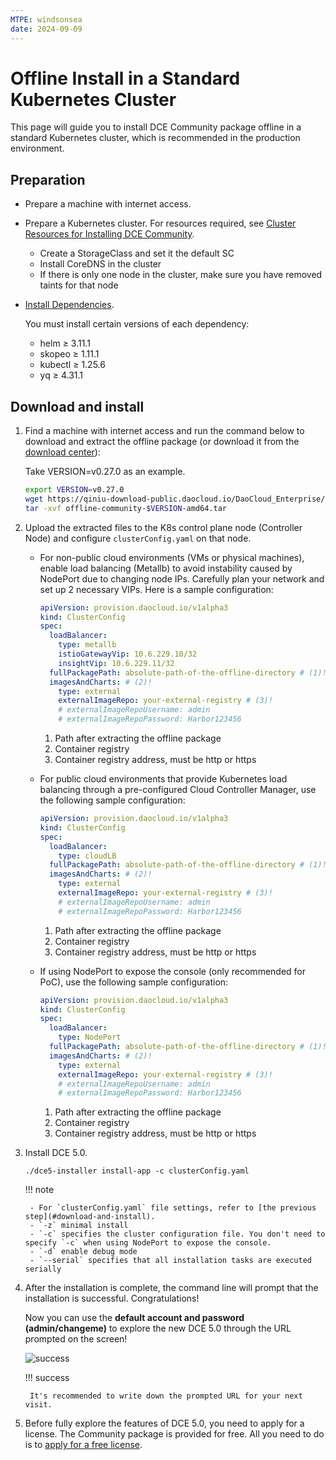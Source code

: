 ```yaml
---
MTPE: windsonsea
date: 2024-09-09
---
```


# Offline Install in a Standard Kubernetes Cluster

This page will guide you to install DCE Community package offline in a standard Kubernetes cluster, which is recommended in the production environment.

## Preparation

- Prepare a machine with internet access.

- Prepare a Kubernetes cluster. For resources required, see [Cluster Resources for Installing DCE Community](../resources.md).

    - Create a StorageClass and set it the default SC
    - Install CoreDNS in the cluster
    - If there is only one node in the cluster, make sure you have removed taints for that node

- [Install Dependencies](../../install-tools.md).

    You must install certain versions of each dependency:

    - helm ≥ 3.11.1
    - skopeo ≥ 1.11.1
    - kubectl ≥ 1.25.6
    - yq ≥ 4.31.1

## Download and install

1. Find a machine with internet access and run the command below to download and extract the
   offline package (or download it from the [download center](../../../download/index.md)):

    Take VERSION=v0.27.0 as an example.

    ```bash
    export VERSION=v0.27.0
    wget https://qiniu-download-public.daocloud.io/DaoCloud_Enterprise/dce5/offline-community-$VERSION-amd64.tar
    tar -xvf offline-community-$VERSION-amd64.tar
    ```

1. Upload the extracted files to the K8s control plane node (Controller Node) and configure `clusterConfig.yaml` on that node.

    - For non-public cloud environments (VMs or physical machines), enable load balancing (Metallb) to avoid instability caused by NodePort due to changing node IPs. Carefully plan your network and set up 2 necessary VIPs. Here is a sample configuration:

        ```yaml title="clusterConfig.yaml"
        apiVersion: provision.daocloud.io/v1alpha3
        kind: ClusterConfig
        spec:
          loadBalancer:
            type: metallb
            istioGatewayVip: 10.6.229.10/32
            insightVip: 10.6.229.11/32
          fullPackagePath: absolute-path-of-the-offline-directory # (1)!
          imagesAndCharts: # (2)!
            type: external 
            externalImageRepo: your-external-registry # (3)!
            # externalImageRepoUsername: admin
            # externalImageRepoPassword: Harbor123456
        ```

        1. Path after extracting the offline package
        2. Container registry
        3. Container registry address, must be http or https

    - For public cloud environments that provide Kubernetes load balancing through a pre-configured Cloud Controller Manager, use the following sample configuration:

        ```yaml title="clusterConfig.yaml"
        apiVersion: provision.daocloud.io/v1alpha3
        kind: ClusterConfig
        spec:
          loadBalancer:
            type: cloudLB
          fullPackagePath: absolute-path-of-the-offline-directory # (1)!
          imagesAndCharts: # (2)!
            type: external
            externalImageRepo: your-external-registry # (3)!
            # externalImageRepoUsername: admin
            # externalImageRepoPassword: Harbor123456
        ```

        1. Path after extracting the offline package
        2. Container registry
        3. Container registry address, must be http or https

    - If using NodePort to expose the console (only recommended for PoC), use the following sample configuration:

        ```yaml title="clusterConfig.yaml"
        apiVersion: provision.daocloud.io/v1alpha3
        kind: ClusterConfig
        spec:
          loadBalancer:
            type: NodePort
          fullPackagePath: absolute-path-of-the-offline-directory # (1)!
          imagesAndCharts: # (2)!
            type: external 
            externalImageRepo: your-external-registry # (3)!
            # externalImageRepoUsername: admin
            # externalImageRepoPassword: Harbor123456
        ```

        1. Path after extracting the offline package
        2. Container registry
        3. Container registry address, must be http or https

1. Install DCE 5.0.

    ```shell
    ./dce5-installer install-app -c clusterConfig.yaml
    ```

    !!! note

        - For `clusterConfig.yaml` file settings, refer to [the previous step](#download-and-install).
        - `-z` minimal install
        - `-c` specifies the cluster configuration file. You don't need to specify `-c` when using NodePort to expose the console.
        - `-d` enable debug mode
        - `--serial` specifies that all installation tasks are executed serially

1. After the installation is complete, the command line will prompt that the installation is successful. Congratulations!
    
    Now you can use the **default account and password (admin/changeme)** to explore the new DCE 5.0 through the URL prompted on the screen!

    ![success](https://docs.daocloud.io/daocloud-docs-images/docs/install/images/success.png)

    !!! success

        It's recommended to write down the prompted URL for your next visit.

1. Before fully explore the features of DCE 5.0, you need to apply for a license.
   The Community package is provided for free. All you need to do is to
   [apply for a free license](../../../dce/license0.md).

